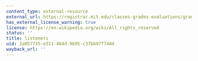 ```yaml
---
content_type: external-resource
external_url: https://registrar.mit.edu/classes-grades-evaluations/grades/grading-policies/listener-status-auditing
has_external_license_warning: true
license: https://en.wikipedia.org/wiki/All_rights_reserved
status: ''
title: listeners
uid: 2a057735-e311-464d-9695-c37bb97f748d
wayback_url: ''
---
```

